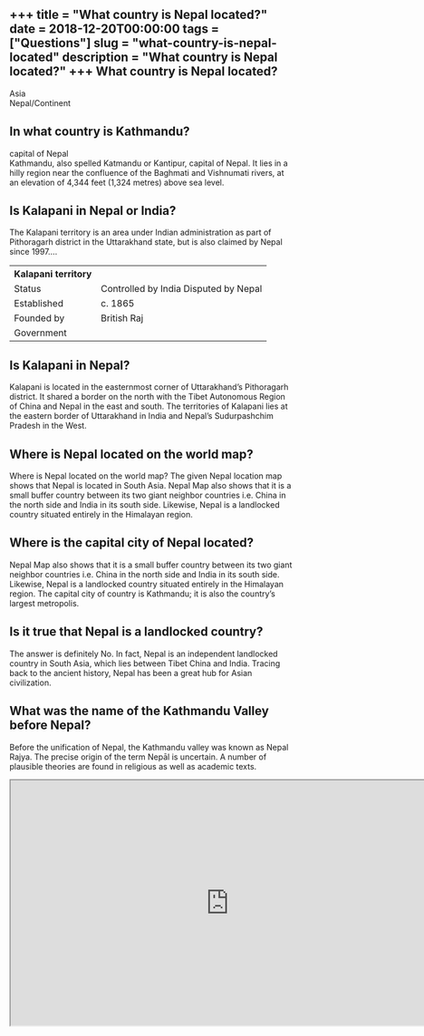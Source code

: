 +++
title = "What country is Nepal located?"
date = 2018-12-20T00:00:00
tags = ["Questions"]
slug = "what-country-is-nepal-located"
description = "What country is Nepal located?"
+++
What country is Nepal located?
------------------------------

Asia  
Nepal/Continent

In what country is Kathmandu?
-----------------------------

capital of Nepal  
Kathmandu, also spelled Katmandu or Kantipur, capital of Nepal. It lies in a hilly region near the confluence of the Baghmati and Vishnumati rivers, at an elevation of 4,344 feet (1,324 metres) above sea level.

Is Kalapani in Nepal or India?
------------------------------

The Kalapani territory is an area under Indian administration as part of Pithoragarh district in the Uttarakhand state, but is also claimed by Nepal since 1997….

<table><tr><th>Kalapani territory</th></tr><tr><td>Status</td><td>Controlled by India Disputed by Nepal</td></tr><tr><td>Established</td><td>c. 1865</td></tr><tr><td>Founded by</td><td>British Raj</td></tr><tr><td>Government</td></tr></table>

Is Kalapani in Nepal?
---------------------

Kalapani is located in the easternmost corner of Uttarakhand’s Pithoragarh district. It shared a border on the north with the Tibet Autonomous Region of China and Nepal in the east and south. The territories of Kalapani lies at the eastern border of Uttarakhand in India and Nepal’s Sudurpashchim Pradesh in the West.

Where is Nepal located on the world map?
----------------------------------------

Where is Nepal located on the world map? The given Nepal location map shows that Nepal is located in South Asia. Nepal Map also shows that it is a small buffer country between its two giant neighbor countries i.e. China in the north side and India in its south side. Likewise, Nepal is a landlocked country situated entirely in the Himalayan region.

Where is the capital city of Nepal located?
-------------------------------------------

Nepal Map also shows that it is a small buffer country between its two giant neighbor countries i.e. China in the north side and India in its south side. Likewise, Nepal is a landlocked country situated entirely in the Himalayan region. The capital city of country is Kathmandu; it is also the country’s largest metropolis.

Is it true that Nepal is a landlocked country?
----------------------------------------------

The answer is definitely No. In fact, Nepal is an independent landlocked country in South Asia, which lies between Tibet China and India. Tracing back to the ancient history, Nepal has been a great hub for Asian civilization.

What was the name of the Kathmandu Valley before Nepal?
-------------------------------------------------------

Before the unification of Nepal, the Kathmandu valley was known as Nepal Rajya. The precise origin of the term Nepāl is uncertain. A number of plausible theories are found in religious as well as academic texts.

<iframe allow="accelerometer; autoplay; clipboard-write; encrypted-media; gyroscope; picture-in-picture" allowfullscreen="" class="__youtube_prefs__  epyt-is-override  no-lazyload" data-no-lazy="1" data-origheight="433" data-origwidth="770" data-skipgform_ajax_framebjll="" height="433" id="_ytid_60411" loading="lazy" src="https://www.youtube.com/embed/8CSKPTfP_C8?enablejsapi=1&autoplay=0&cc_load_policy=0&cc_lang_pref=&iv_load_policy=1&loop=0&modestbranding=0&rel=1&fs=1&playsinline=0&autohide=2&theme=dark&color=red&controls=1&" title="YouTube player" width="770"></iframe>